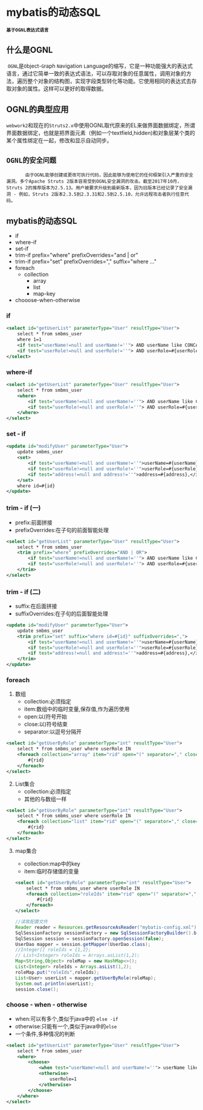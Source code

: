 # mybatis的动态SQL

**`基于OGNL表达式语言`**

## 什么是OGNL

​		`OGNL`是`O`bject-`G`raph `N`avigation `L`anguage的缩写，它是一种功能强大的表达式语言，通过它简单一致的表达式语法，可以存取对象的任意属性，调用对象的方法，遍历整个对象的结构图，实现字段类型转化等功能。它使用相同的表达式去存取对象的属性。这样可以更好的取得数据。

## OGNL的典型应用

`webwork2`和现在的`Struts2.x`中使用OGNL取代原来的EL来做界面数据绑定，所谓界面数据绑定，也就是把界面元素（例如一个textfield,hidden)和对象层某个类的某个属性绑定在一起，修改和显示自动同步。

## `OGNL的安全问题`

​		`		由于OGNL能够创建或更改可执行代码，因此能够为使用它的任何框架引入严重的安全漏洞。多个Apache Struts 2版本容易受到OGNL安全漏洞的攻击。截至2017年10月，Struts 2的推荐版本为2.5.13。用户被要求升级到最新版本，因为旧版本已经记录了安全漏洞 - 例如，Struts 2版本2.3.5到2.3.31和2.5到2.5.10，允许远程攻击者执行任意代码。`

## mybatis的动态SQL

- if  
- where-if  
- set-if  
- trim-if   prefix="where"  prefixOverrides="and | or"
- trim-if prefix="set" prefixOverrides="," suffix="where ..."
- foreach
  - collection
    - array
    - list
    - map-key
- chooose-when-otherwise

### if

```xml
<select id="getUserList" parameterType="User" resultType="User">
    select * from smbms_user
    where 1=1
    <if test="userName!=null and userName!=''"> AND userName like CONCAT('%',#{userName},'%')</if>
    <if test="userRole!=null and userRole!=''"> AND userRole=#{userRole}</if>
</select>
```

### where-if

```xml
<select id="getUserList" parameterType="User" resultType="User">
    select * from smbms_user
    <where>
        <if test="userName!=null and userName!=''"> AND userName like CONCAT('%',#{userName},'%')</if>
        <if test="userRole!=null and userRole!=''"> AND userRole=#{userRole}</if>
    </where>
</select>
```

### set - if

```xml
<update id="modifyUser" parameterType="User">
    update smbms_user
    <set>
        <if test="userName!=null and userName!=''">userName=#{userName},</if>
        <if test="userRole!=null and userRole!=''">userRole=#{userRole},</if>
        <if test="address!=null and address!=''">address=#{address},</if>
    </set>
    where id=#{id}
</update>
```

### trim - if	(一)

- prefix:前面拼接
- prefixOverrides:在子句的前面智能处理

```xml
<select id="getUserList" parameterType="User" resultType="User">
    select * from smbms_user
    <trim prefix="where" prefixOverrides="AND | OR">
        <if test="userName!=null and userName!=''"> AND userName like CONCAT('%',#{userName},'%')</if>
        <if test="userRole!=null and userRole!=''"> AND userRole=#{userRole}</if>
    </trim>
</select>
```

### trim - if (二)

- suffix:在后面拼接
- suffixOverrides:在子句的后面智能处理

```xml
<update id="modifyUser" parameterType="User">
    update smbms_user
    <trim prefix="set" suffix="where id=#{id}" suffixOverrides=",">
        <if test="userName!=null and userName!=''">userName=#{userName},</if>
        <if test="userRole!=null and userRole!=''">userRole=#{userRole},</if>
        <if test="address!=null and address!=''">address=#{address},</if>
    </trim>
</update>
```

### foreach

1. 数组
   - collection:必须指定
   - item:数组中的临时变量,保存值,作为遍历使用
   - open:以(符号开始
   - close:以)符号结束
   - separator:以逗号分隔开

```xml
<select id="getUserByRole" parameterType="int" resultType="User">
    select * from smbms_user where userRole IN
    <foreach collection="array" item="rid" open="(" separator="," close=")">
        #{rid}
    </foreach>
</select>
```

2. List集合
   - collection:必须指定
   - 其他的与数组一样

```xml
<select id="getUserByRole" parameterType="int" resultType="User">
    select * from smbms_user where userRole IN
    <foreach collection="list" item="rid" open="(" separator="," close=")">
        #{rid}
    </foreach>
</select>		
```

3. map集合

   - collection:map中的key
   - item:临时存储值的变量

   ```xml
   <select id="getUserByRole" parameterType="int" resultType="User">
       select * from smbms_user where userRole IN
       <foreach collection="roleIds" item="rid" open="(" separator="," close=")">
           #{rid}
       </foreach>
   </select>
   ```

   ```java
   //读取配置文件
   Reader reader = Resources.getResourceAsReader("mybatis-config.xml");
   SqlSessionFactory sessionFactory = new SqlSessionFactoryBuilder().build(reader);
   SqlSession session = sessionFactory.openSession(false);
   UserDao mapper = session.getMapper(UserDao.class);
   //Integer[] roleIds = {1,2};
   // List<Integer> roleIds = Arrays.asList(1,2);
   Map<String,Object> roleMap = new HashMap<>();
   List<Integer> roleIds = Arrays.asList(1,2);
   roleMap.put("roleIds",roleIds);
   List<User> userList = mapper.getUserByRole(roleMap);
   System.out.println(userList);
   session.close();
   ```

### choose - when - otherwise

- when:可以有多个,类似于java中的 `else -if`
- otherwise:只能有一个,类似于java中的`else`
- 一个条件,多种情况的判断

```xml
<select id="getUserList" parameterType="User" resultType="User">
    select * from smbms_user
    <where>
        <choose>
            <when test="userName!=null and userName!=''"> userName like CONCAT('%',#{userName},'%')</when>
            <otherwise>
                userRole=1
            </otherwise>
        </choose>
    </where>
</select>
```

